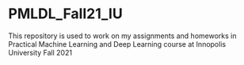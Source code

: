 # PMLDL_Fall21_IU
This repository is used to work on my assignments and homeworks in Practical Machine Learning and Deep Learning course at Innopolis University Fall 2021
